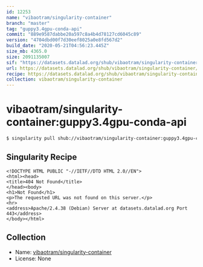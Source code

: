 ```yaml
---
id: 12253
name: "vibaotram/singularity-container"
branch: "master"
tag: "guppy3.4gpu-conda-api"
commit: "889e9587dabbe20a597c8a4b4d78127cd6045c89"
version: "4704dbd00f7d30eef8025a0e8fd567d2"
build_date: "2020-05-21T04:56:23.445Z"
size_mb: 4365.0
size: 2091135007
sif: "https://datasets.datalad.org/shub/vibaotram/singularity-container/guppy3.4gpu-conda-api/2020-05-21-889e9587-4704dbd0/4704dbd00f7d30eef8025a0e8fd567d2.sif"
url: https://datasets.datalad.org/shub/vibaotram/singularity-container/guppy3.4gpu-conda-api/2020-05-21-889e9587-4704dbd0/
recipe: https://datasets.datalad.org/shub/vibaotram/singularity-container/guppy3.4gpu-conda-api/2020-05-21-889e9587-4704dbd0/Singularity
collection: vibaotram/singularity-container
---
```


# vibaotram/singularity-container:guppy3.4gpu-conda-api

```bash
$ singularity pull shub://vibaotram/singularity-container:guppy3.4gpu-conda-api
```

## Singularity Recipe

```singularity
<!DOCTYPE HTML PUBLIC "-//IETF//DTD HTML 2.0//EN">
<html><head>
<title>404 Not Found</title>
</head><body>
<h1>Not Found</h1>
<p>The requested URL was not found on this server.</p>
<hr>
<address>Apache/2.4.38 (Debian) Server at datasets.datalad.org Port 443</address>
</body></html>
```

## Collection

 - Name: [vibaotram/singularity-container](https://github.com/vibaotram/singularity-container)
 - License: None

